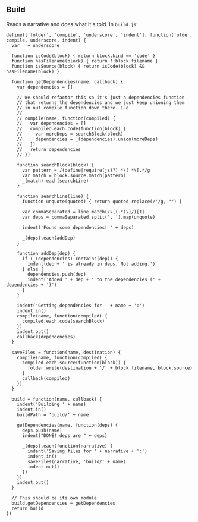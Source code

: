 Build
-----

Reads a narrative and does what it's told. In `build.js`:

    define(['folder', 'compile', 'underscore', 'indent'], function(folder, compile, underscore, indent) {
      var _ = underscore

      function isCode(block) { return block.kind == 'code' }
      function hasFilename(block) { return !!block.filename }
      function isSource(block) { return isCode(block) && hasFilename(block) }

      function getDependencies(name, callback) {
        var dependencies = []

        // We should refactor this so it's just a dependencies function
        // that returns the dependencies and we just keep unioning them
        // in out compile function down there. I.e
        // 
        // compile(name, function(compiled) {
        //   var dependencies = []
        //   compiled.each.code(function(block) { 
        //     var moreDeps = searchBlock(block)
        //     dependencies = _(dependencies).union(moreDeps)
        //   })
        //   return dependencies
        // })

        function searchBlock(block) {
          var pattern = /(define|require(js)?) *\( *\[.*/g
          var match = block.source.match(pattern)
          _(match).each(searchLine)
        }

        function searchLine(line) {
          function unquote(quoted) { return quoted.replace(/'/g, "") }

          var commaSeparated = line.match(/\[(.*)\]/)[1]
          var deps = commaSeparated.split(', ').map(unquote)

          indent('Found some dependencies! ' + deps)

          _(deps).each(addDep)
        }

        function addDep(dep) {
          if (_(dependencies).contains(dep)) {
            indent(dep + ' is already in deps. Not adding.')
          } else {
            dependencies.push(dep)
            indent('Added ' + dep + ' to the dependencies (' + dependencies + ')')
          }
        }

        indent('Getting dependencies for ' + name + ':')
        indent.in()
        compile(name, function(compiled) {
          compiled.each.code(searchBlock)
        })
        indent.out()
        callback(dependencies)
      }

      saveFiles = function(name, destination) {
        compile(name, function(compiled) {
          compiled.each.source(function(block)) {
            folder.write(destination + '/' + block.filename, block.source)
          }
          callback(compiled)
        })
      }

      build = function(name, callback) {
        indent('Building ' + name)
        indent.in()
        buildPath = 'build/' + name

        getDependencies(name, function(deps) {
          deps.push(name)
          indent("DONE! deps are " + deps)

          _(deps).each(function(narrative) {
            indent('Saving files for ' + narrative + ':')
            indent.in()
            saveFiles(narrative, 'build/' + name)
            indent.out()
          })
        })
        indent.out()
      }

      // This should be its own module
      build.getDependencies = getDependencies
      return build
    })
